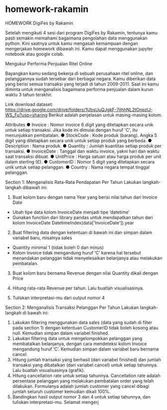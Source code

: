 # homework-rakamin

HOMEWORK
DigiFes by Rakamin

Setelah mengikuti 4 sesi dari program DigiFes by Rakamin, tentunya kamu pasti semakin
memahami bagaimana pengolahan data menggunakan python. Kini saatnya untuk kamu
mengasah kemampuan dengan mengerjakan homework dibawah ini. Kamu dapat
menggunakan jupyter notebook atau google colab.

Mengukur Performa Penjualan Ritel Online

Bayangkan kamu sedang bekerja di sebuah perusahaan ritel online, dan pelanggannya sudah
tersebar dari berbagai negara. Kamu diberikan data yang berisi semua transaksi yang terjadi di
tahun 2009-2011. Saat ini kamu diminta untuk menganalisis bagaimana performa penjualan
dalam kurun waktu 3 tahun terakhir.

Link download dataset:
https://drive.google.com/drive/folders/1UbsUuQJgkF-7ilhhNL2tOnpzlJ-WS_Fu?usp=sharing
Berikut adalah penjelasan untuk masing-masing kolom.

Attributes
● Invoice : Nomor invoice 6 digit yang ditetapkan secara unik untuk setiap transaksi.
Jika kode ini dimulai dengan huruf 'C', itu menunjukkan pembatalan.
● StockCode : Kode produk (barang). Angka 5 digit yang ditetapkan secara unik untuk
setiap produk yang berbeda.
● Description : Nama produk.
● Quantity : Jumlah kuantitas setiap produk per transaksi.
● InvoiceDate : Tanggal dan waktu invoice, yakni hari dan waktu saat transaksi dibuat.
● UnitPrice : Harga satuan atau harga produk per unit dalam sterling (£).
● CustomerID : Nomor 5 digit yang ditetapkan secara unik untuk setiap pelanggan.
● Country : Nama negara tempat tinggal pelanggan.

Section 1: Menganalisis Rata-Rata Pendapatan Per Tahun
Lakukan langkah-langkah dibawah ini:
1. Buat kolom baru dengan nama Year yang berisi nilai tahun dari Invoice Date
- Ubah tipe data kolom InvoiceDate menjadi tipe ‘datetime’
- Gunakan function dari library pandas untuk mendapatkan tahun dari kolom
InvoiceDate
DatetimeIndex(data['InvoiceDate']).year

2. Buat filtering data dengan ketentuan di bawah ini dan simpan dalam variabel baru,
misalnya sales
- Quantity minimal 1 (tidak boleh 0 dan minus)
- Kolom Invoice tidak mengandung huruf ‘C’ karena hal tersebut menandakan
pelanggan tidak menyelesaikan belanjanya atau melakukan pembatalan.

3. Buat kolom baru bernama Revenue dengan nilai Quantity dikali dengan Price
   
4. Hitung rata-rata Revenue per tahun. Lalu buatlah visualisasinya.
   
5. Tuliskan interpretasi-mu dari output nomor 4
   
Section 2: Menganalisis Transaksi Pelanggan Per Tahun
Lakukan langkah-langkah di bawah ini:

1. Lakukan filtering menggunakan data sales (data yang sudah di filter pada section 1)
dengan ketentuan CustomerID tidak boleh kosong atau null. Kemudian simpan dalam
variabel finished.
2. Lakukan filtering data untuk mengelompokkan pelanggan yang membatalkan
belanjanya, dengan cara mendeteksi kolom Invoice mengandung huruf ‘C’. Kemudian
simpan dalam variabel baru bernama cancel.
3. Hitung jumlah transaksi yang berhasil (dari variabel finished) dan jumlah transaksi yang
dibatalkan (dari variabel cancel) untuk setiap tahunnya. Lalu buatlah visualisasinya
(grafik).
4. Hitung cancellation rate untuk setiap tahunnya.
Cancellation rate adalah persentase pelanggan yang melakukan pembatalan order
yang telah dilakukan. Formulanya adalah jumlah customer yang cancel dibagi jumlah
seluruh customer kemudian dikali 100%.
5. Bandingkan hasil output nomor 3 dan 4 untuk setiap tahunnya, dan tuliskan
interpretasi-mu.
Selamat mengerj
